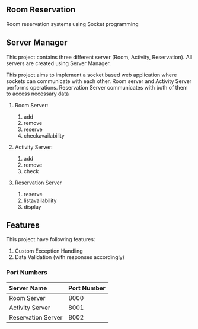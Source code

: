 ## Room Reservation
Room reservation systems using Socket programming

## Server Manager
This project contains three different server (Room, Activity, Reservation). All servers are created using Server Manager.

This project aims to implement a socket based web application where sockets can communicate with each other.
Room server and Activity Server performs operations. Reservation Server communicates with both of them to access necessary data

1. Room Server:
    1. add
    2. remove
    3. reserve
    4. checkavailability

2. Activity Server:
    1. add
    2. remove
    3. check

3. Reservation Server
    1. reserve
    2. listavailability
    3. display


## Features

This project have following features:
1. Custom Exception Handling
2. Data Validation (with responses accordingly)


### Port Numbers
| Server Name | Port Number |
| :--- | :--- |
| Room Server | 8000 |
| Activity Server | 8001 |
| Reservation Server | 8002 |